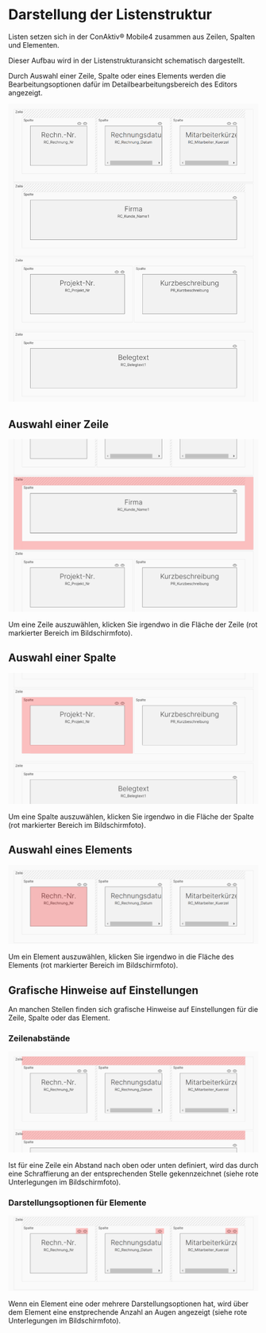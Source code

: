 # Darstellung der Listenstruktur

Listen setzen sich in der ConAktiv® Mobile4 zusammen aus Zeilen, Spalten und Elementen.

Dieser Aufbau wird in der Listenstrukturansicht schematisch dargestellt.

Durch Auswahl einer Zeile, Spalte oder eines Elements werden die Bearbeitungsoptionen dafür im Detailbearbeitungsbereich des Editors angezeigt.

![Listenstruktur](./listenstruktur.png)

## Auswahl einer Zeile

![Auswahl Zeile](auswahl-zeile.png)

Um eine Zeile auszuwählen, klicken Sie irgendwo in die Fläche der Zeile (rot markierter Bereich im Bildschirmfoto).

## Auswahl einer Spalte

![Auswahl Spalte](auswahl-spalte.png)

Um eine Spalte auszuwählen, klicken Sie irgendwo in die Fläche der Spalte (rot markierter Bereich im Bildschirmfoto).

## Auswahl eines Elements

![Auswahl Element](auswahl-element.png)

Um ein Element auszuwählen, klicken Sie irgendwo in die Fläche des Elements (rot markierter Bereich im Bildschirmfoto).

## Grafische Hinweise auf Einstellungen

An manchen Stellen finden sich grafische Hinweise auf Einstellungen für die Zeile, Spalte oder das Element.

### Zeilenabstände

![Zeilenabstände](markierung-zeilenabstand.png)

Ist für eine Zeile ein Abstand nach oben oder unten definiert, wird das durch eine Schraffierung an der entsprechenden Stelle gekennzeichnet (siehe rote Unterlegungen im Bildschirmfoto).

### Darstellungsoptionen für Elemente

![Darstellungsoptionen](markierung-darstellungsoption.png)

Wenn ein Element eine oder mehrere Darstellungsoptionen hat, wird über dem Element eine enstprechende Anzahl an Augen angezeigt (siehe rote Unterlegungen im Bildschirmfoto).
